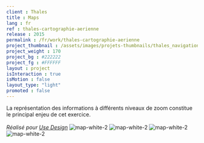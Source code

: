 ```yaml
---
client : Thales
title : Maps
lang : fr
ref : thales-cartographie-aerienne
release : 2015
permalink : /fr/work/thales-cartographie-aerienne
project_thumbnail : /assets/images/projets-thumbnails/thales_navigation_thumb.webp
project_weight : 170
project_bg : #222222
project_fg : #FFFFFF
layout : project
isInteraction : true
isMotion : false
layout_type: "light"
promoted : false
---
```

La représentation des informations à différents niveaux de zoom constitue le principal enjeu de cet exercice.
<br/><br/>
*Réalisé pour [Use Design](http://www.use.design)*
![map-white-2](/assets/images/projets/map-white/map-white-2.webp)
![map-white-2](/assets/images/projets/map-white/map-white-3.webp)
![map-white-2](/assets/images/projets/map-white/map-white-4.webp)
![map-white-2](/assets/images/projets/map-white/map-white-5.webp)
